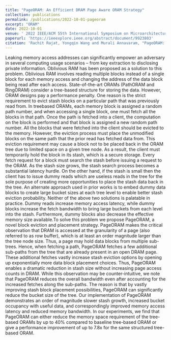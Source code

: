 ```yaml
---
title: "PageORAM: An Efficient DRAM Page Aware ORAM Strategy"
collection: publications
permalink: /publications/2022-10-01-pageoram
excerpt: "ORAM"
date: 2022-10-01
venue: ' 2022 IEEE/ACM 55th International Symposium on Microarchitecture (MICRO)'
paperurl: 'https://ieeexplore.ieee.org/abstract/document/9923803'
citation: 'Rachit Rajat, Yongqin Wang and Murali Annavaram, "PageORAM: An Efficient DRAM Page Aware ORAM Strategy," 2022 55th IEEE/ACM International Symposium on Microarchitecture (MICRO).'
---
```

Leaking memory access addresses can significantly empower an adversary in several computing usage scenarios – from key extraction to disclosing private information. Oblivious RAM has been proposed as a solution to this problem. Oblivious RAM involves reading multiple blocks instead of a single block for each memory access and changing the address of the data block being read after each access. State-of-the-art ORAMs (PathORAM and RingORAM) consider a tree-based structure for storing the data. However, ORAM designs pay a performance penalty. One reason is the strict requirement to evict stash blocks on a particular path that was previously read from. In treebased ORAMs, each memory block is assigned a random path number, and when accessing a single block, one must fetch all the blocks in that path. Once the path is fetched into a client, the computation on the block is performed and that block is assigned a new random path number. All the blocks that were fetched into the client should be evicted to the memory. However, the eviction process must place the unmodified blocks on the same path that the prior read has fetched data from. This eviction requirement may cause a block not to be placed back in the ORAM tree due to limited space on a given tree node. As a result, the client must temporarily hold the block in its stash, which is a secure storage. Every fetch request for a block must search the stash before issuing a request to the ORAM. As the stash size grows, the stash search process becomes a substantial latency hurdle. On the other hand, if the stash is small then the client has to issue dummy reads which are useless reads in the tree for the sole purpose of creating more opportunities to place the stash data back in the tree. An alternate approach used in prior works is to embed dummy data blocks to create large bucket sizes at each tree level to enable better stash eviction probability. Neither of the above two solutions is palatable in practice. Dummy reads increase memory access latency, while dummy blocks increase the fetch bandwidth to bring large buckets from each level into the stash. Furthermore, dummy blocks also decrease the effective memory size available.To solve this problem we propose PageORAM, a novel block eviction and placement strategy. PageORAM makes the critical observation that DRAM is accessed at the granularity of a page (also referred to as row buffer), which is at least an order magnitude larger than the tree node size. Thus, a page may hold data blocks from multiple sub-trees. Hence, when fetching a path, PageORAM fetches a few additional sub-paths from the tree that are already present in an open DRAM page. These additional fetches vastly increase stash eviction options by opening up exponentially more data block placement choices. Thus, PageORAM enables a dramatic reduction in stash size without increasing page access counts in DRAM. While this observation may be counter-intuitive, we note that PageORAM reduces the overall bandwidth even after accounting for the increased fetches along the sub-paths. The reason is that by vastly improving stash block placement possibilities, PageORAM can significantly reduce the bucket size of the tree. Our implementation of PageORAM demonstrates an order of magnitude slower stash growth, increased bucket occupancy with useful data, and correspondingly improved memory access latency and reduced memory bandwidth. In our experiments, we find that PageORAM can either reduce the memory space requirement of the tree-based ORAMs by up to 40% compared to baseline tree-based ORAM or give a performance improvement of up to 7.8x for the same structured tree-based ORAM.